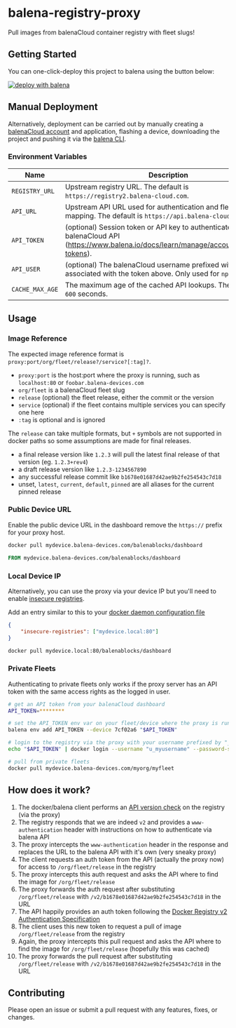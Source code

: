 # balena-registry-proxy

Pull images from balenaCloud container registry with fleet slugs!

## Getting Started

You can one-click-deploy this project to balena using the button below:

[![deploy with balena](https://balena.io/deploy.svg)](https://dashboard.balena-cloud.com/deploy?repoUrl=https://github.com/balena-io-playground/balena-registry-proxy)

## Manual Deployment

Alternatively, deployment can be carried out by manually creating a [balenaCloud account](https://dashboard.balena-cloud.com) and application,
flashing a device, downloading the project and pushing it via the [balena CLI](https://github.com/balena-io/balena-cli).

### Environment Variables

| Name            | Description                                                                                                                                      |
| --------------- | ------------------------------------------------------------------------------------------------------------------------------------------------ |
| `REGISTRY_URL`  | Upstream registry URL. The default is `https://registry2.balena-cloud.com`.                                                                      |
| `API_URL`       | Upstream API URL used for authentication and fleet/image mapping. The default is `https://api.balena-cloud.com`.                                 |
| `API_TOKEN`     | (optional) Session token or API key to authenticate with the balenaCloud API (<https://www.balena.io/docs/learn/manage/account/#access-tokens>). |
| `API_USER`      | (optional) The balenaCloud username prefixed with `u_` associated with the token above. Only used for `npm run test`.                            |
| `CACHE_MAX_AGE` | The maximum age of the cached API lookups. The default is `600` seconds.                                                                         |

## Usage

### Image Reference

The expected image reference format is `proxy:port/org/fleet/release?/service?[:tag]?`.

- `proxy:port` is the host:port where the proxy is running, such as `localhost:80` or `foobar.balena-devices.com`
- `org/fleet` is a balenaCloud fleet slug
- `release` (optional) the fleet release, either the commit or the version
- `service` (optional) if the fleet contains multiple services you can specify one here
- `:tag` is optional and is ignored

The `release` can take multiple formats, but `+` symbols are not supported in docker paths so some assumptions are made for final releases.

- a final release version like `1.2.3` will pull the latest final release of that version (eg. `1.2.3+rev4`)
- a draft release version like `1.2.3-1234567890`
- any successful release commit like `b1678e01687d42ae9b2fe254543c7d18`
- unset, `latest`, `current`, `default`, `pinned` are all aliases for the current pinned release

### Public Device URL

Enable the public device URL in the dashboard remove the `https://` prefix for your proxy host.

```bash
docker pull mydevice.balena-devices.com/balenablocks/dashboard
```

```dockerfile
FROM mydevice.balena-devices.com/balenablocks/dashboard
```

### Local Device IP

Alternatively, you can use the proxy via your device IP but you'll need to enable [insecure registries](https://docs.docker.com/engine/reference/commandline/dockerd/#insecure-registries).

Add an entry similar to this to your [docker daemon configuration file](https://docs.docker.com/engine/reference/commandline/dockerd/#daemon-configuration-file)

```json
{
    "insecure-registries": ["mydevice.local:80"]
}
```

```bash
docker pull mydevice.local:80/balenablocks/dashboard
```

### Private Fleets

Authenticating to private fleets only works if the proxy server has an API token with the same access rights as the logged in user.

```bash
# get an API token from your balenaCloud dashboard
API_TOKEN=********

# set the API_TOKEN env var on your fleet/device where the proxy is running
balena env add API_TOKEN --device 7cf02a6 "$API_TOKEN"

# login to the registry via the proxy with your username prefixed by "_u"
echo "$API_TOKEN" | docker login --username "u_myusername" --password-stdin mydevice.balena-devices.com

# pull from private fleets
docker pull mydevice.balena-devices.com/myorg/myfleet
```

## How does it work?

1. The docker/balena client performs an [API version check](https://docs.docker.com/registry/spec/api/#api-version-check) on the registry (via the proxy)
2. The registry responds that we are indeed `v2` and provides a `www-authentication` header with instructions on how to authenticate via balena API
3. The proxy intercepts the `www-authentication` header in the response and replaces the URL to the balena API with it's own (very sneaky proxy)
4. The client requests an auth token from the API (actually the proxy now) for access to `/org/fleet/release` in the registry
5. The proxy intercepts this auth request and asks the API where to find the image for `/org/fleet/release`
6. The proxy forwards the auth request after substituting `/org/fleet/release` with `/v2/b1678e01687d42ae9b2fe254543c7d18` in the URL
7. The API happily provides an auth token following the [Docker Registry v2 Authentication Specification](https://docs.docker.com/registry/spec/auth/token/)
8. The client uses this new token to request a pull of image `/org/fleet/release` from the registry
9. Again, the proxy intercepts this pull request and asks the API where to find the image for `/org/fleet/release` (hopefully this was cached)
10. The proxy forwards the pull request after substituting `/org/fleet/release` with `/v2/b1678e01687d42ae9b2fe254543c7d18` in the URL

## Contributing

Please open an issue or submit a pull request with any features, fixes, or changes.
